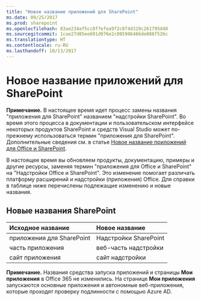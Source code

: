 ```yaml
---
title: "Новое название приложений для SharePoint"
ms.date: 09/25/2017
ms.prod: sharepoint
ms.openlocfilehash: 83ae234af5cc8f7efea9f2c8f4d319c261795d40
ms.sourcegitcommit: 1cae27d85ee691d976e2c085986466de088f526c
ms.translationtype: HT
ms.contentlocale: ru-RU
ms.lasthandoff: 10/13/2017
---
```

# <a name="new-name-for-apps-for-sharepoint"></a>Новое название приложений для SharePoint

 **Примечание.** В настоящее время идет процесс замены названия "приложения для SharePoint" названием "надстройки SharePoint". Во время этого процесса в документации и пользовательском интерфейсе некоторых продуктов SharePoint и средств Visual Studio может по-прежнему использоваться термин "приложения для SharePoint". Дополнительные сведения см. в статье [Новое название приложений для Office и SharePoint](new-name-for-apps-for-sharepoint.md#bk_newname).
 

В настоящее время вы обновляем продукты, документацию, примеры и другие ресурсы, заменяя термин "приложения для Office и SharePoint" на "Надстройки Office и SharePoint". Это изменение помогает различать платформу расширений и надстройки (приложения) Office. Для справки в таблице ниже перечислены подлежащие изменению и новые названия.
 

## <a name="new-sharepoint-names"></a>Новые названия SharePoint
<a name="bk_newname"> </a>



|**Исходное название**|**Новое название**|
|:-----|:-----|
|приложения для SharePoint|Надстройки SharePoint|
|часть приложения|веб-часть надстройки|
|сайт приложения|сайт надстройки|

 **Примечание.** Названия средства запуска приложений и страницы **Мои приложения** в Office 365 не изменились. На странице **Мои приложения** запускаются основные приложения и автономные веб-приложения, которые проходят проверку подлинности с помощью Azure AD.
 


